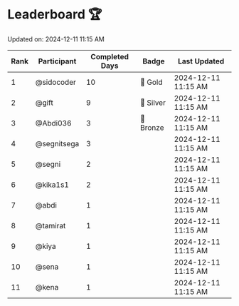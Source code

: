 # Leaderboard 🏆

Updated on: 2024-12-11 11:15 AM

| Rank | Participant       | Completed Days | Badge      | Last Updated         |
|------|-------------------|----------------|------------|----------------------|
| 1    | @sidocoder        | 10             | 🏅 Gold     | 2024-12-11 11:15 AM |
| 2    | @gift             | 9              | 🥈 Silver   | 2024-12-11 11:15 AM |
| 3    | @Abdi036          | 3              | 🥉 Bronze   | 2024-12-11 11:15 AM |
| 4    | @segnitsega       | 3              |            | 2024-12-11 11:15 AM |
| 5    | @segni            | 2              |            | 2024-12-11 11:15 AM |
| 6    | @kika1s1          | 2              |            | 2024-12-11 11:15 AM |
| 7    | @abdi             | 1              |            | 2024-12-11 11:15 AM |
| 8    | @tamirat          | 1              |            | 2024-12-11 11:15 AM |
| 9    | @kiya             | 1              |            | 2024-12-11 11:15 AM |
| 10   | @sena             | 1              |            | 2024-12-11 11:15 AM |
| 11   | @kena             | 1              |            | 2024-12-11 11:15 AM |
